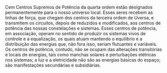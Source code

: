 ﻿Cem Centros Supremos de Potência da quarta ordem estão designados permanentemente para o nosso universo local. Esses seres recebem as linhas de força, que chegam dos centros da terceira ordem de Uversa, e transmitem os circuitos, depois de reduzidos e modificados, aos centros de potência das nossas constelações e sistemas. Esses centros de potência, em associação, operam no sentido de produzir os sistemas vivos de controle e a equalização, os quais atuam mantendo o equilíbrio e a distribuição das energias que, não fora isso, seriam flutuantes e variáveis. Os centros de potência, contudo, não se ocupam das alterações transitórias e locais de energias, tais como manchas solares e perturbações elétricas nos sistemas; a luz e a eletricidade não são as energias básicas do espaço; são manifestações secundárias e subsidiárias.